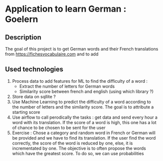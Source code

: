 # Application to learn German : Goelern

## Description
The goal of this project is to get German words and their French translations from https://fichesvocabulaire.com and to add 

## Used technologies


1. Process data to add features for ML to find the difficulty of a word : 
    - Extract the number of letters for German words
    - Similarity score between french and english (using which library ?)
2. Store data on sqllite ? 
3. Use Machine Learning to predict the difficulty of a word according to the number of letters and the similarity score. The goal is to attribute a starting score
4. Use airflow to call perodically the tasks : get data and send every hour a word with its translation. If the score of a word is high, this one has a lot of chance to be chosen to be sent for the user
5. Exercise : Chose a category and random word in French or German will be provided and we have to find its translation.
If the user find the word correctly, the score of the word is reduced by one, else, it is incrementated by one. The objective is to often propose the words which have the greatest score. To do so, we can use probabilities